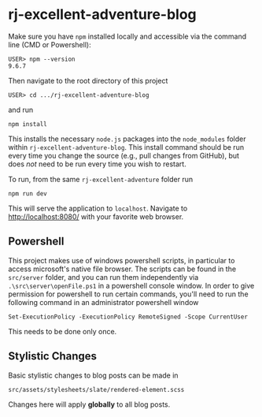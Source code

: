 # rj-excellent-adventure-blog

Make sure you have `npm` installed locally and accessible via the command line (CMD or Powershell):
```
USER> npm --version
9.6.7
```

Then navigate to the root directory of this project
```
USER> cd .../rj-excellent-adventure-blog
```

and run
```
npm install
```

This installs the necessary `node.js` packages into the `node_modules` folder within `rj-excellent-adventure-blog`.
This install command should be run every time you change the source (e.g., pull changes from GitHub), but does *not* need to be run every time you wish to restart.

To run, from the same `rj-excellent-adventure` folder run
```
npm run dev
```
This will serve the application to `localhost`. Navigate to [http://localhost:8080/](http://localhost:8080/) with your favorite web browser.

Powershell
---
This project makes use of windows powershell scripts, in particular to access microsoft's native file browser. The scripts can be found in the `src/server` folder, and you can run them independently via `.\src\server\openFile.ps1` in a powershell console window.
In order to give permission for powershell to run certain commands, you'll need to run the following command in an administrator powershell window
```
Set-ExecutionPolicy -ExecutionPolicy RemoteSigned -Scope CurrentUser
```
This needs to be done only once.

Stylistic Changes
---
Basic stylistic changes to blog posts can be made in 
```
src/assets/stylesheets/slate/rendered-element.scss
```
Changes here will apply **globally** to all blog posts.